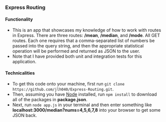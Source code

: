 ### Express Routing

#### Functionality

- This is an app that showcases my knowledge of how to work with routes in Express. There are three routes: **/mean**, **/median**, and **/mode**. All GET routes. Each one requires that a comma-separated list of numbers be passed into the query string, and then the appropriate statistical operation will be performed and returned as JSON to the user.
- Note that I have provided both unit and integration tests for this application.

#### Technicalities

- To get this code onto your machine, first run `git clone https://github.com/jlh040/Express-Routing.git`.
- Then, assuming you have [Node](https://nodejs.org/en/) installed, run `npm install` to download all of the packages in **package.json**.
- Next, run `node app.js` in your terminal and then enter something like **localhost:3000/median?nums=4,5,6,7,8** into your browser to get some JSON back.